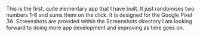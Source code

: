   This is the first, quite elementary app that I have built. It just randomises two numbers 1-6 and sums them on the click. It is designed for the Google Pixel 3A.
  Screenshots are provided within the Screenshots directory
  I am looking forward to doing more app development and improving as time goes on.
